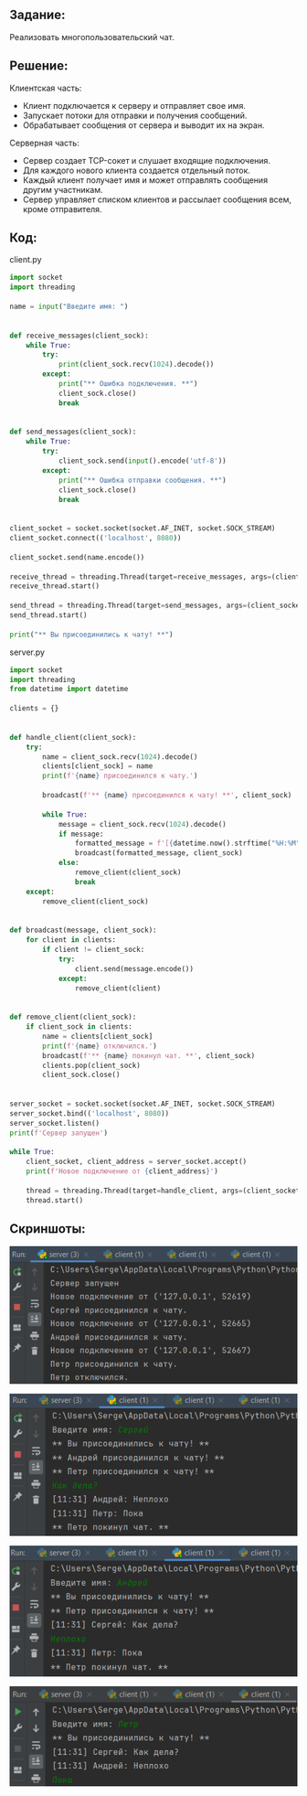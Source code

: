 ## **Задание:**

Реализовать многопользовательский чат.

## **Решение:**

Клиентская часть:

   - Клиент подключается к серверу и отправляет свое имя.
   - Запускает потоки для отправки и получения сообщений.
   - Обрабатывает сообщения от сервера и выводит их на экран.

Серверная часть:

   - Сервер создает TCP-сокет и слушает входящие подключения.
   - Для каждого нового клиента создается отдельный поток.
   - Каждый клиент получает имя и может отправлять сообщения другим участникам.
   - Сервер управляет списком клиентов и рассылает сообщения всем, кроме отправителя.

## **Код:**

client.py
```python
import socket
import threading

name = input("Введите имя: ")


def receive_messages(client_sock):
    while True:
        try:
            print(client_sock.recv(1024).decode())
        except:
            print("** Ошибка подключения. **")
            client_sock.close()
            break


def send_messages(client_sock):
    while True:
        try:
            client_sock.send(input().encode('utf-8'))
        except:
            print("** Ошибка отправки сообщения. **")
            client_sock.close()
            break


client_socket = socket.socket(socket.AF_INET, socket.SOCK_STREAM)
client_socket.connect(('localhost', 8080))

client_socket.send(name.encode())

receive_thread = threading.Thread(target=receive_messages, args=(client_socket,))
receive_thread.start()

send_thread = threading.Thread(target=send_messages, args=(client_socket,))
send_thread.start()

print("** Вы присоединились к чату! **")
```

server.py
```python
import socket
import threading
from datetime import datetime

clients = {}


def handle_client(client_sock):
    try:
        name = client_sock.recv(1024).decode()
        clients[client_sock] = name
        print(f'{name} присоединился к чату.')

        broadcast(f'** {name} присоединился к чату! **', client_sock)

        while True:
            message = client_sock.recv(1024).decode()
            if message:
                formatted_message = f'[{datetime.now().strftime("%H:%M")}] {name}: {message}'
                broadcast(formatted_message, client_sock)
            else:
                remove_client(client_sock)
                break
    except:
        remove_client(client_sock)


def broadcast(message, client_sock):
    for client in clients:
        if client != client_sock:
            try:
                client.send(message.encode())
            except:
                remove_client(client)


def remove_client(client_sock):
    if client_sock in clients:
        name = clients[client_sock]
        print(f'{name} отключился.')
        broadcast(f'** {name} покинул чат. **', client_sock)
        clients.pop(client_sock)
        client_sock.close()


server_socket = socket.socket(socket.AF_INET, socket.SOCK_STREAM)
server_socket.bind(('localhost', 8080))
server_socket.listen()
print(f'Сервер запущен')

while True:
    client_socket, client_address = server_socket.accept()
    print(f'Новое подключение от {client_address}')

    thread = threading.Thread(target=handle_client, args=(client_socket,))
    thread.start()
```

## **Скриншоты:**

![](../images/07.png)

![](../images/08.png)

![](../images/09.png)

![](../images/10.png)